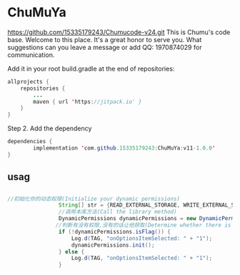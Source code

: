 # ChuMuYa
https://github.com/15335179243/Chumucode-v24.git
This is Chumu's code base. Welcome to this place. It's a great honor to serve you. What suggestions can you leave a message or add QQ: 1970874029 for communication.


Add it in your root build.gradle at the end of repositories:

```java
allprojects {
	repositories {
		...
		maven { url 'https://jitpack.io' }
	}
}
```

Step 2. Add the dependency

```java
dependencies {
        implementation 'com.github.15335179243:ChuMuYa:v11-1.0.0'
}
```
## usag
## 

```java
//初始化你的动态权限(Initialize your dynamic permissions)
                String[] str = {READ_EXTERNAL_STORAGE, WRITE_EXTERNAL_STORAGE, INTERNET};
                //调用本库方法(Call the library method)
                DynamicPermissions dynamicPermissions = new DynamicPermissions(MainActivity.this, str);
               //判断有没有权限,没有的话让他获取(Determine whether there is access, if not let him get)
                if (!dynamicPermissions.isFlag()) {
                    Log.d(TAG, "onOptionsItemSelected: " + "1");
                    dynamicPermissions.init();
                } else {
                    Log.d(TAG, "onOptionsItemSelected: " + "1");
                }
```

